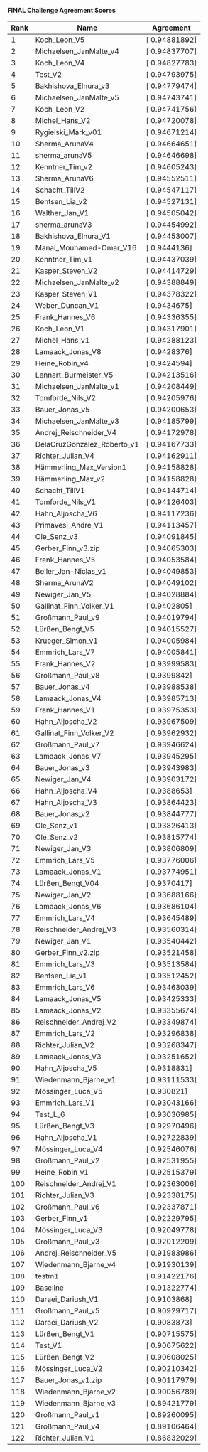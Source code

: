 **FINAL Challenge Agreement Scores**



|Rank|Name|Agreement|
|----|-----|---|
|1|Koch_Leon_V5|[ 0.94881892]|
|2|Michaelsen_JanMalte_v4|[ 0.94837707]|
|3|Koch_Leon_V4|[ 0.94827783]|
|4|Test_V2|[ 0.94793975]|
|5|Bakhishova_Elnura_v3|[ 0.94779474]|
|6|Michaelsen_JanMalte_v5|[ 0.94743741]|
|7|Koch_Leon_V2|[ 0.94741756]|
|8|Michel_Hans_V2|[ 0.94720078]|
|9|Rygielski_Mark_v01|[ 0.94671214]|
|10|Sherma_ArunaV4|[ 0.94664651]|
|11|sherma_arunaV5|[ 0.94646698]|
|12|Kenntner_Tim_v2|[ 0.94605243]|
|13|Sherma_ArunaV6|[ 0.94552511]|
|14|Schacht_TillV2|[ 0.94547117]|
|15|Bentsen_Lia_v2|[ 0.94527131]|
|16|Walther_Jan_V1|[ 0.94505042]|
|17|sherma_arunaV3|[ 0.94454992]|
|18|Bakhishova_Elnura_V1|[ 0.94453007]|
|19|Manai_Mouhamed-Omar_V16|[ 0.9444136]|
|20|Kenntner_Tim_v1|[ 0.94437039]|
|21|Kasper_Steven_V2|[ 0.94414729]|
|22|Michaelsen_JanMalte_v2|[ 0.94388849]|
|23|Kasper_Steven_V1|[ 0.94378322]|
|24|Weber_Duncan_V1|[ 0.9434675]|
|25|Frank_Hannes_V6|[ 0.94336355]|
|26|Koch_Leon_V1|[ 0.94317901]|
|27|Michel_Hans_v1|[ 0.94288123]|
|28|Lamaack_Jonas_V8|[ 0.9428376]|
|29|Heine_Robin_v4|[ 0.9424594]|
|30|Lennart_Burmeister_V5|[ 0.94213516]|
|31|Michaelsen_JanMalte_v1|[ 0.94208449]|
|32|Tomforde_Nils_V2|[ 0.94205976]|
|33|Bauer_Jonas_v5|[ 0.94200653]|
|34|Michaelsen_JanMalte_v3|[ 0.94185799]|
|35|Andrej_Reischneider_V4|[ 0.94172978]|
|36|DelaCruzGonzalez_Roberto_v1|[ 0.94167733]|
|37|Richter_Julian_V4|[ 0.94162911]|
|38|Hämmerling_Max_Version1|[ 0.94158828]|
|39|Hämmerling_Max_v2|[ 0.94158828]|
|40|Schacht_TillV1|[ 0.94144714]|
|41|Tomforde_Nils_V1|[ 0.94126403]|
|42|Hahn_Aljoscha_V6|[ 0.94117236]|
|43|Primavesi_Andre_V1|[ 0.94113457]|
|44|Ole_Senz_v3|[ 0.94091845]|
|45|Gerber_Finn_v3.zip|[ 0.94065303]|
|46|Frank_Hannes_V5|[ 0.94053584]|
|47|Beller_Jan-Niclas_v1|[ 0.94049853]|
|48|Sherma_ArunaV2|[ 0.94049102]|
|49|Newiger_Jan_V5|[ 0.94028884]|
|50|Gallinat_Finn_Volker_V1|[ 0.9402805]|
|51|Großmann_Paul_v9|[ 0.94019794]|
|52|Lürßen_Bengt_V5|[ 0.94015527]|
|53|Krueger_Simon_v1|[ 0.94005984]|
|54|Emmrich_Lars_V7|[ 0.94005841]|
|55|Frank_Hannes_V2|[ 0.93999583]|
|56|Großmann_Paul_v8|[ 0.9399842]|
|57|Bauer_Jonas_v4|[ 0.93988538]|
|58|Lamaack_Jonas_V4|[ 0.93985713]|
|59|Frank_Hannes_V1|[ 0.93975353]|
|60|Hahn_Aljoscha_V2|[ 0.93967509]|
|61|Gallinat_Finn_Volker_V2|[ 0.93962932]|
|62|Großmann_Paul_v7|[ 0.93946624]|
|63|Lamaack_Jonas_V7|[ 0.93945295]|
|64|Bauer_Jonas_v3|[ 0.93943983]|
|65|Newiger_Jan_V4|[ 0.93903172]|
|66|Hahn_Aljoscha_V4|[ 0.9388653]|
|67|Hahn_Aljoscha_V3|[ 0.93864423]|
|68|Bauer_Jonas_v2|[ 0.93844777]|
|69|Ole_Senz_v1|[ 0.93826413]|
|70|Ole_Senz_v2|[ 0.93815774]|
|71|Newiger_Jan_V3|[ 0.93806809]|
|72|Emmrich_Lars_V5|[ 0.93776006]|
|73|Lamaack_Jonas_V1|[ 0.93774951]|
|74|Lürßen_Bengt_V04|[ 0.9370417]|
|75|Newiger_Jan_V2|[ 0.93688166]|
|76|Lamaack_Jonas_V6|[ 0.93686104]|
|77|Emmrich_Lars_V4|[ 0.93645489]|
|78|Reischneider_Andrej_V3|[ 0.93560314]|
|79|Newiger_Jan_V1|[ 0.93540442]|
|80|Gerber_Finn_v2.zip|[ 0.93521458]|
|81|Emmrich_Lars_V3|[ 0.93513584]|
|82|Bentsen_Lia_v1|[ 0.93512452]|
|83|Emmrich_Lars_V6|[ 0.93463039]|
|84|Lamaack_Jonas_V5|[ 0.93425333]|
|85|Lamaack_Jonas_V2|[ 0.93355674]|
|86|Reischneider_Andrej_V2|[ 0.93349874]|
|87|Emmrich_Lars_V2|[ 0.93296838]|
|88|Richter_Julian_V2|[ 0.93268347]|
|89|Lamaack_Jonas_V3|[ 0.93251652]|
|90|Hahn_Aljoscha_V5|[ 0.9318831]|
|91|Wiedenmann_Bjarne_v1|[ 0.93111533]|
|92|Mössinger_Luca_V5|[ 0.930821]|
|93|Emmrich_Lars_V1|[ 0.93043166]|
|94|Test_L_6|[ 0.93036985]|
|95|Lürßen_Bengt_V3|[ 0.92970496]|
|96|Hahn_Aljoscha_V1|[ 0.92722839]|
|97|Mössinger_Luca_V4|[ 0.92546076]|
|98|Großmann_Paul_v2|[ 0.92531955]|
|99|Heine_Robin_v1|[ 0.92515379]|
|100|Reischneider_Andrej_V1|[ 0.92363006]|
|101|Richter_Julian_V3|[ 0.92338175]|
|102|Großmann_Paul_v6|[ 0.92337871]|
|103|Gerber_Finn_v1|[ 0.92229795]|
|104|Mössinger_Luca_V3|[ 0.92049778]|
|105|Großmann_Paul_v3|[ 0.92012209]|
|106|Andrej_Reischneider_V5|[ 0.91983986]|
|107|Wiedenmann_Bjarne_v4|[ 0.91930139]|
|108|testm1|[ 0.91422176]|
|109|Baseline|[ 0.91322774]|
|110|Daraei_Dariush_V1|[ 0.9103868]|
|111|Großmann_Paul_v5|[ 0.90929717]|
|112|Daraei_Dariush_V2|[ 0.9083873]|
|113|Lürßen_Bengt_V1|[ 0.90715575]|
|114|Test_V1|[ 0.90675622]|
|115|Lürßen_Bengt_V2|[ 0.90608025]|
|116|Mössinger_Luca_V2|[ 0.90210342]|
|117|Bauer_Jonas_v1.zip|[ 0.90117979]|
|118|Wiedenmann_Bjarne_v2|[ 0.90056789]|
|119|Wiedenmann_Bjarne_v3|[ 0.89421779]|
|120|Großmann_Paul_v1|[ 0.89260095]|
|121|Großmann_Paul_v4|[ 0.89106464]|
|122|Richter_Julian_V1|[ 0.86832029]|
